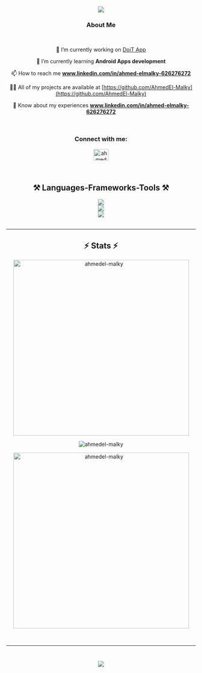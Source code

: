 <h1 align="center">
    <img src="https://readme-typing-svg.herokuapp.com/?font=Righteous&size=35&center=true&vCenter=true&width=690&color=F7F7F7&height=70&duration=4000&lines=Hello+There!+👋;+I'm+Ahmed+El_malky;+Computer+scinece+student+at+FCAI-USC;+Android+App+Developer;" />
</h1>
<h3 align="center">About Me</h3><br>


<div align="center">
  
 🔭 I’m currently working on [DoiT App](https://github.com/AhmedEl-Malky/Doit.git)

 🌱 I’m currently learning **Android Apps development**

 📫 How to reach me **www.linkedin.com/in/ahmed-elmalky-626276272**

 👨‍💻 All of my projects are available at [https://github.com/AhmedEl-Malky](https://github.com/AhmedEl-Malky)

 📄 Know about my experiences **www.linkedin.com/in/ahmed-elmalky-626276272**

 </div>
<br/>

<h3 align="center">Connect with me:</h3>
<p align="center">
<a href="https://linkedin.com/in/ahmed elmalky" target="blank"><img align="center" src="https://raw.githubusercontent.com/rahuldkjain/github-profile-readme-generator/master/src/images/icons/Social/linked-in-alt.svg" alt="ahmed elmalky" height="30" width="40" /></a>
</p><br/>


<h2 align="center">⚒️ Languages-Frameworks-Tools ⚒️</h2>
<div align="center">
    <img src="https://skillicons.dev/icons?i=c,cpp,java,kotlin,py" /><br/>
    <img src="https://skillicons.dev/icons?i=androidstudio,materialui,postman,sqlite,git" /><br/>
    <img src="https://skillicons.dev/icons?i=github,linux,figma,ps,pr" /><br/>
    
    
</div><br/><hr/>

<h2 align="center">⚡ Stats ⚡</h2>
<p align="center"><img align="center" src="https://github-readme-streak-stats.herokuapp.com/?user=ahmedel-malky&" alt="ahmedel-malky" width="467px" /></p>
<p align="center"><img align="center" src="https://github-readme-stats.vercel.app/api?username=ahmedel-malky&rank_icon=github&show_icons=true&locale=en" alt="ahmedel-malky" /></p>
<p align="center"><img align="center" src="https://github-readme-stats.vercel.app/api/top-langs?username=ahmedel-malky&show_icons=true&locale=en&layout=compact" alt="ahmedel-malky" width="467px"/></p><br/><hr/>

<h1 align="center">
    <img src="https://readme-typing-svg.herokuapp.com/?font=Righteous&size=35&color=F7F7F7&center=true&vCenter=true&width=650&height=70&duration=4000&lines=Thanks+For+visiting+❤️;+Enjoy+your+tour✌️" />
</h1>

